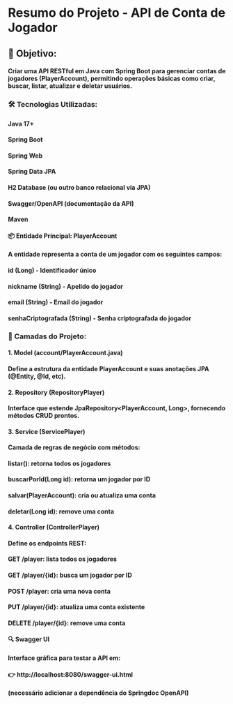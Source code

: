 # Resumo do Projeto - API de Conta de Jogador

## 🎯 Objetivo:
#### Criar uma API RESTful em Java com Spring Boot para gerenciar contas de jogadores (PlayerAccount), permitindo operações básicas como criar, buscar, listar, atualizar e deletar usuários.

### 🛠️ Tecnologias Utilizadas:
#### Java 17+

#### Spring Boot

#### Spring Web

#### Spring Data JPA

#### H2 Database (ou outro banco relacional via JPA)

#### Swagger/OpenAPI (documentação da API)

#### Maven

#### 📦 Entidade Principal: PlayerAccount
#### A entidade representa a conta de um jogador com os seguintes campos:

#### id (Long) - Identificador único

#### nickname (String) - Apelido do jogador

#### email (String) - Email do jogador

#### senhaCriptografada (String) - Senha criptografada do jogador

### 🔁 Camadas do Projeto:
#### 1. Model (account/PlayerAccount.java)
#### Define a estrutura da entidade PlayerAccount e suas anotações JPA (@Entity, @Id, etc).

#### 2. Repository (RepositoryPlayer)
#### Interface que estende JpaRepository<PlayerAccount, Long>, fornecendo métodos CRUD prontos.

#### 3. Service (ServicePlayer)
#### Camada de regras de negócio com métodos:

#### listar(): retorna todos os jogadores

#### buscarPorId(Long id): retorna um jogador por ID

#### salvar(PlayerAccount): cria ou atualiza uma conta

#### deletar(Long id): remove uma conta

#### 4. Controller (ControllerPlayer)
#### Define os endpoints REST:

#### GET /player: lista todos os jogadores

#### GET /player/{id}: busca um jogador por ID

#### POST /player: cria uma nova conta

#### PUT /player/{id}: atualiza uma conta existente

#### DELETE /player/{id}: remove uma conta

#### 🔍 Swagger UI
#### Interface gráfica para testar a API em:
#### 👉 http://localhost:8080/swagger-ui.html
#### (necessário adicionar a dependência do Springdoc OpenAPI)
